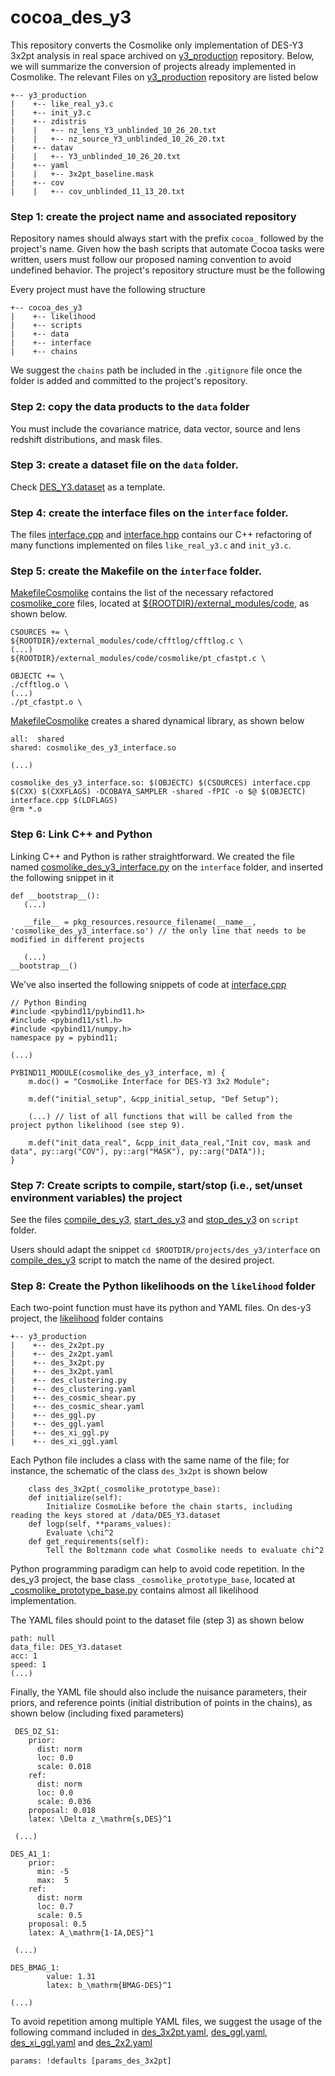 # cocoa_des_y3

This repository converts the Cosmolike only implementation of DES-Y3 3x2pt analysis in real space archived on [y3_production](https://github.com/CosmoLike/y3_production) repository. Below, we will summarize the conversion of projects already implemented in Cosmolike. The relevant Files on [y3_production](https://github.com/CosmoLike/y3_production) repository are listed below

    +-- y3_production
    |    +-- like_real_y3.c
    |    +-- init_y3.c
    |    +-- zdistris
    |    |   +-- nz_lens_Y3_unblinded_10_26_20.txt
    |    |   +-- nz_source_Y3_unblinded_10_26_20.txt
    |    +-- datav
    |    |   +-- Y3_unblinded_10_26_20.txt
    |    +-- yaml
    |    |   +-- 3x2pt_baseline.mask
    |    +-- cov
    |    |   +-- cov_unblinded_11_13_20.txt
    
### Step 1: create the project name and associated repository
  Repository names should always start with the prefix `cocoa_` followed by the project's name. Given how the bash scripts that automate Cocoa tasks were written, users must follow our proposed naming convention to avoid undefined behavior. The project's repository structure must be the following

Every project must have the following structure

    +-- cocoa_des_y3
    |    +-- likelihood
    |    +-- scripts
    |    +-- data
    |    +-- interface
    |    +-- chains

We suggest the `chains` path be included in the `.gitignore` file once the folder is added and committed to the project's repository.

### Step 2: copy the data products to the `data` folder

You must include the covariance matrice, data vector, source and lens redshift distributions, and mask files. 

### Step 3: create a dataset file on the `data` folder.

Check [DES_Y3.dataset](https://github.com/CosmoLike/cocoa_des_y3/blob/main/data/DES_Y3.dataset) as a template. 

### Step 4: create the interface files on the `interface` folder.

The files [interface.cpp](https://github.com/CosmoLike/cocoa_des_y3/blob/main/interface/interface.cpp) and [interface.hpp](https://github.com/CosmoLike/cocoa_des_y3/blob/main/interface/interface.hpp) contains our C++ refactoring of many functions implemented on files `like_real_y3.c` and `init_y3.c`. 

### Step 5: create the Makefile on the `interface` folder.

[MakefileCosmolike](https://github.com/CosmoLike/cocoa_des_y3/blob/main/interface/MakefileCosmolike) contains the list of the necessary refactored [cosmolike_core](https://github.com/CosmoLike/cosmolike_core) files, located at [${ROOTDIR}/external_modules/code](https://github.com/CosmoLike/cocoa/tree/main/Cocoa/external_modules/code), as shown below.

    CSOURCES += \
	${ROOTDIR}/external_modules/code/cfftlog/cfftlog.c \
	(...)
	${ROOTDIR}/external_modules/code/cosmolike/pt_cfastpt.c \

    OBJECTC += \
	./cfftlog.o \
	(...)
	./pt_cfastpt.o \

[MakefileCosmolike](https://github.com/CosmoLike/cocoa_des_y3/blob/main/interface/MakefileCosmolike) creates a shared dynamical library, as shown below

	all:  shared
	shared: cosmolike_des_y3_interface.so
	
	(...)
	
	cosmolike_des_y3_interface.so: $(OBJECTC) $(CSOURCES) interface.cpp
	$(CXX) $(CXXFLAGS) -DCOBAYA_SAMPLER -shared -fPIC -o $@ $(OBJECTC) interface.cpp $(LDFLAGS)
	@rm *.o

### Step 6: Link C++ and Python
	
Linking C++ and Python is rather straightforward. We created the file named [cosmolike_des_y3_interface.py](https://github.com/CosmoLike/cocoa_des_y3/blob/main/interface/cosmolike_des_y3_interface.py) on the `interface` folder, and inserted the following snippet in it

	def __bootstrap__():
	   (...)
	   
	   __file__ = pkg_resources.resource_filename(__name__, 'cosmolike_des_y3_interface.so') // the only line that needs to be modified in different projects
	   
	   (...)
	__bootstrap__()

We've also inserted the following snippets of code at [interface.cpp](https://github.com/CosmoLike/cocoa_des_y3/blob/main/interface/interface.cpp)
	
	// Python Binding
	#include <pybind11/pybind11.h>
	#include <pybind11/stl.h>
	#include <pybind11/numpy.h>
	namespace py = pybind11;
	
	(...)
	
	PYBIND11_MODULE(cosmolike_des_y3_interface, m) {
	    m.doc() = "CosmoLike Interface for DES-Y3 3x2 Module";

	    m.def("initial_setup", &cpp_initial_setup, "Def Setup");
	    
	    (...) // list of all functions that will be called from the project python likelihood (see step 9).
	    
	    m.def("init_data_real", &cpp_init_data_real,"Init cov, mask and data", py::arg("COV"), py::arg("MASK"), py::arg("DATA"));
	}

### Step 7: Create scripts to compile, start/stop (i.e., set/unset environment variables) the project

See the files [compile_des_y3](https://github.com/CosmoLike/cocoa_des_y3/blob/main/scripts/compile_des_y3), [start_des_y3](https://github.com/CosmoLike/cocoa_des_y3/blob/main/scripts/start_des_y3) and [stop_des_y3](https://github.com/CosmoLike/cocoa_des_y3/blob/main/scripts/stop_des_y3) on `script` folder. 

Users should adapt the snippet `cd $ROOTDIR/projects/des_y3/interface` on [compile_des_y3](https://github.com/CosmoLike/cocoa_des_y3/blob/main/scripts/compile_des_y3) script to match the name of the desired project.

### Step 8: Create the Python likelihoods on the `likelihood` folder

Each two-point function must have its python and YAML files. On des-y3 project, the [likelihood](https://github.com/CosmoLike/cocoa_des_y3/tree/main/likelihood) folder contains

    +-- y3_production
    |    +-- des_2x2pt.py
    |    +-- des_2x2pt.yaml
    |    +-- des_3x2pt.py
    |    +-- des_3x2pt.yaml
    |    +-- des_clustering.py
    |    +-- des_clustering.yaml
    |    +-- des_cosmic_shear.py
    |    +-- des_cosmic_shear.yaml
    |    +-- des_ggl.py
    |    +-- des_ggl.yaml
    |    +-- des_xi_ggl.py
    |    +-- des_xi_ggl.yaml
    
Each Python file includes a class with the same name of the file; for instance, the schematic of the class `des_3x2pt` is shown below

	    class des_3x2pt(_cosmolike_prototype_base):
		def initialize(self):
			Initialize CosmoLike before the chain starts, including reading the keys stored at /data/DES_Y3.dataset
		def logp(self, **params_values):
			Evaluate \chi^2 
		def get_requirements(self):
			Tell the Boltzmann code what Cosmolike needs to evaluate chi^2
		
Python programming paradigm can help to avoid code repetition. In the des_y3 project, the base class `_cosmolike_prototype_base`, located at [\_cosmolike_prototype_base.py](https://github.com/CosmoLike/cocoa_des_y3/blob/main/likelihood/_cosmolike_prototype_base.py) contains almost all likelihood implementation.

The YAML files should point to the dataset file (step 3) as shown below

	path: null
	data_file: DES_Y3.dataset
	acc: 1
	speed: 1
	(...)
Finally, the YAML file should also include the nuisance parameters, their priors, and reference points (initial distribution of points in the chains), as shown below (including fixed parameters)

	 DES_DZ_S1:
	    prior:
	      dist: norm
	      loc: 0.0
	      scale: 0.018
	    ref:
	      dist: norm
	      loc: 0.0
	      scale: 0.036
	    proposal: 0.018
	    latex: \Delta z_\mathrm{s,DES}^1
	 
	 (...)
	
	DES_A1_1:
	    prior:
	      min: -5
	      max:  5
	    ref:
	      dist: norm
	      loc: 0.7
	      scale: 0.5
	    proposal: 0.5
	    latex: A_\mathrm{1-IA,DES}^1

	 (...)
	 
	DES_BMAG_1:
            value: 1.31
            latex: b_\mathrm{BMAG-DES}^1
	
	(...)

To avoid repetition among multiple YAML files, we suggest the usage of the following command included in [des_3x2pt.yaml](https://github.com/CosmoLike/cocoa_des_y3/blob/main/likelihood/des_3x2pt.yaml), [des_ggl.yaml](https://github.com/CosmoLike/cocoa_des_y3/blob/main/likelihood/des_ggl.yaml), [des_xi_ggl.yaml](https://github.com/CosmoLike/cocoa_des_y3/blob/main/likelihood/des_xi_ggl.yaml) and [des_2x2.yaml](https://github.com/CosmoLike/cocoa_des_y3/blob/main/likelihood/des_2x2pt.yaml)

	params: !defaults [params_des_3x2pt]
